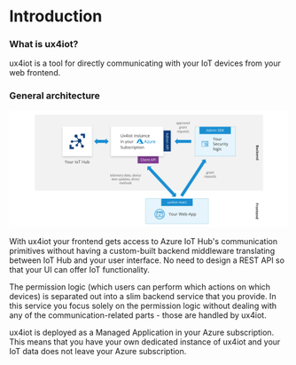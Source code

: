 # Introduction

### What is ux4iot?

ux4iot is a tool for directly communicating with your IoT devices from your web frontend.

### General architecture

![](<.gitbook/assets/ux4iot-architecture (1).png>)

With ux4iot your frontend gets access to Azure IoT Hub's communication primitives without having a custom-built backend middleware translating between IoT Hub and your user interface. No need to design a REST API so that your UI can offer IoT functionality.

The permission logic (which users can perform which actions on which devices) is separated out into a slim backend service that you provide. In this service you focus solely on the permission logic without dealing with any of the communication-related parts - those are handled by ux4iot.

ux4iot is deployed as a Managed Application in your Azure subscription. This means that you have your own dedicated instance of ux4iot and your IoT data does not leave your Azure subscription.
